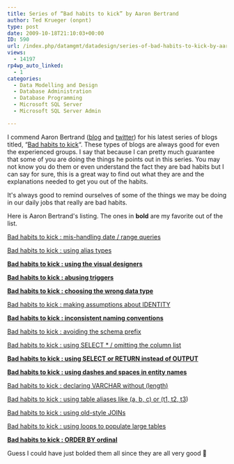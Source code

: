 ```yaml
---
title: Series of “Bad habits to kick” by Aaron Bertrand
author: Ted Krueger (onpnt)
type: post
date: 2009-10-18T21:10:03+00:00
ID: 590
url: /index.php/datamgmt/datadesign/series-of-bad-habits-to-kick-by-aaron-be/
views:
  - 14197
rp4wp_auto_linked:
  - 1
categories:
  - Data Modelling and Design
  - Database Administration
  - Database Programming
  - Microsoft SQL Server
  - Microsoft SQL Server Admin

---
```

I commend Aaron Bertrand ([blog][1] and [twitter][2]) for his latest series of blogs titled, “[Bad habits to kick][3]“. These types of blogs are always good for even the experienced groups. I say that because I can pretty much guarantee that some of you are doing the things he points out in this series. You may not know you do them or even understand the fact they are bad habits but I can say for sure, this is a great way to find out what they are and the explanations needed to get you out of the habits. 

It's always good to remind ourselves of some of the things we may be doing in our daily jobs that really are bad habits.

Here is Aaron Bertrand's listing. The ones in **bold** are my favorite out of the list.

[Bad habits to kick : mis-handling date / range queries][4] 
  
[Bad habits to kick : using alias types][5]
  
**[Bad habits to kick : using the visual designers][6]**
  
**[Bad habits to kick : abusing triggers][7]** 
  
**[Bad habits to kick : choosing the wrong data type][8]**
  
[Bad habits to kick : making assumptions about IDENTITY][9] 
  
**[Bad habits to kick : inconsistent naming conventions][10]** 
  
[Bad habits to kick : avoiding the schema prefix][11] 
  
[Bad habits to kick : using SELECT * / omitting the column list][12] 
  
**[Bad habits to kick : using SELECT or RETURN instead of OUTPUT][13]** 
  
**[Bad habits to kick : using dashes and spaces in entity names][14]**
  
[Bad habits to kick : declaring VARCHAR without (length)][15] 
  
[Bad habits to kick : using table aliases like (a, b, c) or (t1, t2, t3][16])
  
[Bad habits to kick : using old-style JOINs][17]
  
[Bad habits to kick : using loops to populate large tables][18] 
  
**[Bad habits to kick : ORDER BY ordinal][19]** 

Guess I could have just bolded them all since they are all very good 🙂

 [1]: http://sqlblog.com/blogs/aaron_bertrand/default.aspx
 [2]: http://twitter.com/AaronBertrand
 [3]: http://www.onetooneinteractive.com/otolabs-posts/2009/10/10/helping-people-kick-bad-sql-server-habits/
 [4]: http://sqlblog.com/blogs/aaron_bertrand/archive/2009/10/16/bad-habits-to-kick-mishandling-date-range-queries.aspx
 [5]: http://sqlblog.com/blogs/aaron_bertrand/archive/2009/10/14/bad-habits-to-kick-using-alias-types.aspx
 [6]: http://sqlblog.com/blogs/aaron_bertrand/archive/2009/10/14/bad-habits-to-kick-using-the-visual-designers.aspx
 [7]: http://sqlblog.com/blogs/aaron_bertrand/archive/2009/10/12/bad-habits-to-kick-abusing-triggers.aspx
 [8]: http://sqlblog.com/blogs/aaron_bertrand/archive/2009/10/12/bad-habits-to-kick-using-the-wrong-data-type.aspx
 [9]: http://sqlblog.com/blogs/aaron_bertrand/archive/2009/10/12/bad-habits-to-kick-expecting-identity-to-mean-something.aspx
 [10]: http://sqlblog.com/blogs/aaron_bertrand/archive/2009/10/11/bad-habits-to-kick-inconsistent-naming-conventions.aspx
 [11]: http://sqlblog.com/blogs/aaron_bertrand/archive/2009/10/11/bad-habits-to-kick-avoiding-the-schema-prefix.aspx
 [12]: http://sqlblog.com/blogs/aaron_bertrand/archive/2009/10/10/bad-habits-to-kick-using-select-omitting-the-column-list.aspx
 [13]: http://sqlblog.com/blogs/aaron_bertrand/archive/2009/10/09/bad-habits-to-kick-using-select-or-return-instead-of-output.aspx
 [14]: http://sqlblog.com/blogs/aaron_bertrand/archive/2009/10/09/bad-habits-to-kick-using-dashes-and-spaces-in-entity-names.aspx
 [15]: http://sqlblog.com/blogs/aaron_bertrand/archive/2009/10/09/bad-habits-to-kick-declaring-varchar-without-length.aspx
 [16]: http://sqlblog.com/blogs/aaron_bertrand/archive/2009/10/08/bad-habits-to-kick-using-table-aliases-like-a-b-c-or-t1-t2-t3.aspx
 [17]: http://sqlblog.com/blogs/aaron_bertrand/archive/2009/10/08/bad-habits-to-kick-using-old-style-joins.aspx
 [18]: http://sqlblog.com/blogs/aaron_bertrand/archive/2009/10/07/bad-habits-to-kick-using-a-loop-to-populate-a-table.aspx
 [19]: http://sqlblog.com/blogs/aaron_bertrand/archive/2009/10/06/bad-habits-to-kick-order-by-ordinal.aspx